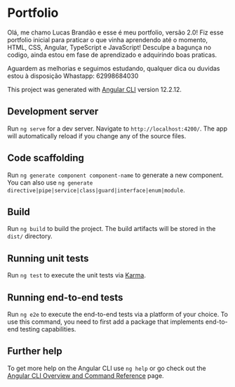 # Portfolio
Olá, me chamo Lucas Brandão e esse é meu portfolio, versão 2.0!
Fiz esse portfolio inicial para praticar o que vinha aprendendo até o momento, HTML, CSS, Angular, TypeScript e JavaScript!
Desculpe a bagunça no codigo, ainda estou em fase de aprendizado e adquirindo boas praticas. 

Aguardem as melhorias e seguimos estudando, qualquer dica ou duvidas estou à disposição
Whastapp: 62998684030


This project was generated with [Angular CLI](https://github.com/angular/angular-cli) version 12.2.12.

## Development server

Run `ng serve` for a dev server. Navigate to `http://localhost:4200/`. The app will automatically reload if you change any of the source files.

## Code scaffolding

Run `ng generate component component-name` to generate a new component. You can also use `ng generate directive|pipe|service|class|guard|interface|enum|module`.

## Build

Run `ng build` to build the project. The build artifacts will be stored in the `dist/` directory.

## Running unit tests

Run `ng test` to execute the unit tests via [Karma](https://karma-runner.github.io).

## Running end-to-end tests

Run `ng e2e` to execute the end-to-end tests via a platform of your choice. To use this command, you need to first add a package that implements end-to-end testing capabilities.

## Further help

To get more help on the Angular CLI use `ng help` or go check out the [Angular CLI Overview and Command Reference](https://angular.io/cli) page.
